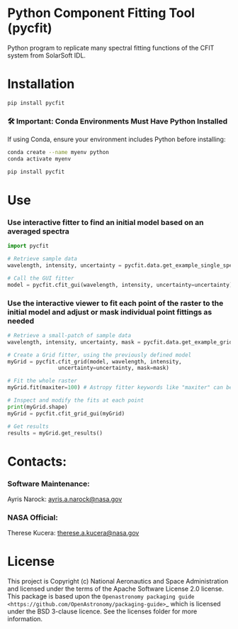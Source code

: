 # Python Component Fitting Tool  (pycfit)

Python program to replicate many spectral fitting functions of the CFIT system from SolarSoft IDL.  



# Installation

`pip install pycfit`

### 🛠 Important: Conda Environments Must Have Python Installed
If using Conda, ensure your environment includes Python before installing:

```sh
conda create --name myenv python
conda activate myenv

pip install pycfit
```
 

# Use
### Use interactive fitter to find an initial model based on an averaged spectra

```python
import pycfit

# Retrieve sample data
wavelength, intensity, uncertainty = pycfit.data.get_example_single_spectra()

# Call the GUI fitter
model = pycfit.cfit_gui(wavelength, intensity, uncertainty=uncertainty)
```


### Use the interactive viewer to fit each point of the raster to the initial model and adjust or mask individual point fittings as needed
```python
# Retrieve a small-patch of sample data
wavelength, intensity, uncertainty, mask = pycfit.data.get_example_grid_spectra(patch=True)

# Create a Grid fitter, using the previously defined model
myGrid = pycfit.cfit_grid(model, wavelength, intensity, 
                uncertainty=uncertainty, mask=mask)

# Fit the whole raster
myGrid.fit(maxiter=100) # Astropy fitter keywords like "maxiter" can be passed through

# Inspect and modify the fits at each point
print(myGrid.shape)
myGrid = pycfit.cfit_grid_gui(myGrid)

# Get results
results = myGrid.get_results()
```


# Contacts:
### Software Maintenance:
Ayris Narock:  ayris.a.narock@nasa.gov
### NASA Official:
Therese Kucera:  therese.a.kucera@nasa.gov



# License

This project is Copyright (c) National Aeronautics and Space Administration and licensed under
the terms of the Apache Software License 2.0 license. This package is based upon
the `Openastronomy packaging guide <https://github.com/OpenAstronomy/packaging-guide>`_
which is licensed under the BSD 3-clause licence. See the licenses folder for
more information.
